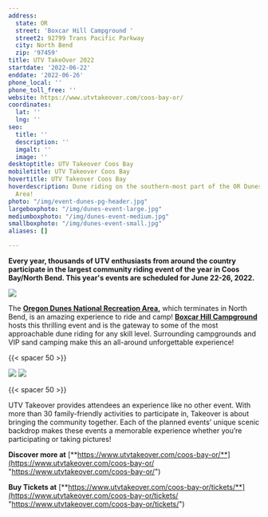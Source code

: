 ```yaml
---
address:
  state: OR
  street: 'Boxcar Hill Campground '
  street2: 92799 Trans Pacific Parkway
  city: North Bend
  zip: '97459'
title: UTV TakeOver 2022
startdate: '2022-06-22'
enddate: '2022-06-26'
phone_local: ''
phone_toll_free: ''
website: https://www.utvtakeover.com/coos-bay-or/
coordinates:
  lat: ''
  lng: ''
seo:
  title: ''
  description: ''
  imgalt: ''
  image: ''
desktoptitle: UTV Takeover Coos Bay
mobiletitle: UTV Takeover Coos Bay
hovertitle: UTV Takeover Coos Bay
hoverdescription: Dune riding on the southern-most part of the OR Dunes Recreation
  Area!
photo: "/img/event-dunes-pg-header.jpg"
largeboxphoto: "/img/dunes-event-large.jpg"
mediumboxphoto: "/img/dunes-event-medium.jpg"
smallboxphoto: "/img/dunes-event-small.jpg"
aliases: []

---
```

**Every year, thousands of UTV enthusiasts from around the country participate in the largest community riding event of the year in Coos Bay/North Bend. This year's events are scheduled for June 22-26, 2022.**

![](/img/dunes-event-utv-logo-695.jpg)

The [**Oregon Dunes National Recreation Area**](/untamed-dunes/)**,** which terminates in North Bend, is an amazing experience to ride and camp! [**Boxcar Hill Campground**](https://boxcarhilloregon.com/) hosts this thrilling event and is the gateway to some of the most approachable dune riding for any skill level. Surrounding campgrounds and VIP sand camping make this an all-around unforgettable experience!

{{< spacer 50 >}}

![](/img/crushing-it-utv-cb.jpeg) ![](/img/digger-utv-cb.jpeg)

{{< spacer 50 >}}

UTV Takeover provides attendees an experience like no other event. With more than 30 family-friendly activities to participate in, Takeover is about bringing the community together. Each of the planned events’ unique scenic backdrop makes these events a memorable experience whether you’re participating or taking pictures!

**Discover more at** [**https://www.utvtakeover.com/coos-bay-or/**](https://www.utvtakeover.com/coos-bay-or/ "https://www.utvtakeover.com/coos-bay-or/")

**Buy Tickets at** [**https://www.utvtakeover.com/coos-bay-or/tickets/**](https://www.utvtakeover.com/coos-bay-or/tickets/ "https://www.utvtakeover.com/coos-bay-or/tickets/")